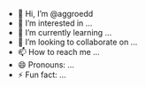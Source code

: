 - 👋 Hi, I’m @aggroedd
- 👀 I’m interested in ...
- 🌱 I’m currently learning ...
- 💞️ I’m looking to collaborate on ...
- 📫 How to reach me ...
- 😄 Pronouns: ...
- ⚡ Fun fact: ...

<!---
aggroedd/aggroedd is a ✨ special ✨ repository because its `README.md` (this file) appears on your GitHub profile.
You can click the Preview link to take a look at your changes.
--->
